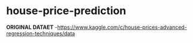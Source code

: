 # house-price-prediction

**ORIGINAL DATAET** -https://www.kaggle.com/c/house-prices-advanced-regression-techniques/data
